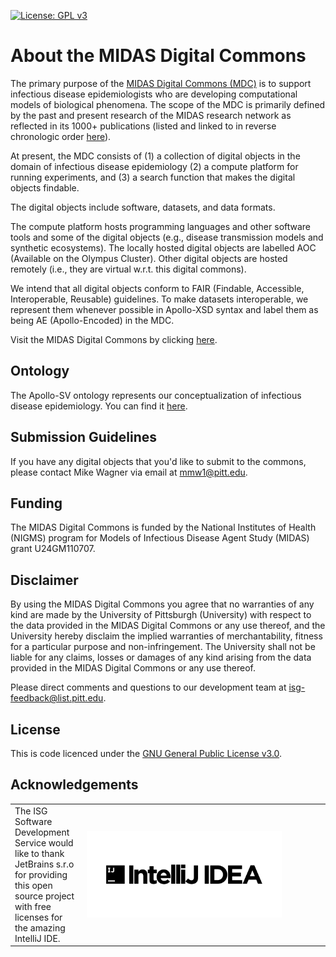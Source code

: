 [![License: GPL v3](https://img.shields.io/badge/License-GPL%20v3-blue.svg)](http://www.gnu.org/licenses/gpl-3.0)

# About the MIDAS Digital Commons

 The primary purpose of the [MIDAS Digital Commons (MDC)](http://epimodels.org/apps/mdc) is to support infectious disease epidemiologists who are developing computational models of biological phenomena. The scope of the MDC is primarily defined by the past and present research of the MIDAS research network as reflected in its 1000+ publications (listed and linked to in reverse chronologic order [here](http://publications.onbc.io/#/)).

At present, the MDC consists of (1) a collection of digital objects in the domain of infectious disease epidemiology (2) a compute platform for running experiments, and (3) a search function that makes the digital objects findable.

The digital objects include software, datasets, and data formats.

The compute platform hosts programming languages and other software tools and some of the digital objects (e.g., disease transmission models and synthetic ecosystems). The locally hosted digital objects are labelled AOC (Available on the Olympus Cluster). Other digital objects are hosted remotely (i.e., they are virtual w.r.t. this digital commons).

We intend that all digital objects conform to FAIR (Findable, Accessible, Interoperable, Reusable) guidelines. To make datasets interoperable, we represent them whenever possible in Apollo-XSD syntax and label them as being AE (Apollo-Encoded) in the MDC.

Visit the MIDAS Digital Commons by clicking [here](http://epimodels.org/apps/mdc).

## Ontology

The Apollo-SV ontology represents our conceptualization of infectious disease epidemiology. You can find it [here](https://github.com/ApolloDev/apollo-sv/releases/tag/v3.0.1).


## Submission Guidelines

If you have any digital objects that you'd like to submit to the commons, please contact Mike Wagner via email at mmw1@pitt.edu.

## Funding

The MIDAS Digital Commons is funded by the National Institutes of Health (NIGMS) program for Models of Infectious Disease Agent Study (MIDAS) grant U24GM110707.

## Disclaimer

By using the MIDAS Digital Commons you agree that no warranties of any kind are made by the University of Pittsburgh (University) with respect to the data provided in the MIDAS Digital Commons or any use thereof, and the University hereby disclaim the implied warranties of merchantability, fitness for a particular purpose and non-infringement. The University shall not be liable for any claims, losses or damages of any kind arising from the data provided in the MIDAS Digital Commons or any use thereof.

Please direct comments and questions to our development team at isg-feedback@list.pitt.edu.

## License
This is code licenced under the [GNU General Public License v3.0](https://raw.githubusercontent.com/midas-isg/digital-commons/master/LICENSE).
## Acknowledgements 
<table border=0>
<tr>
  <td>
     The ISG Software Development Service would like to thank JetBrains s.r.o for providing this open source project with free licenses for the amazing IntelliJ IDE.</td>
  <td width="375"><a href="http://www.jetbrains.com/idea/"><img src="https://github.com/ApolloDev/apollo/blob/wiki/img/logo_IntelliJIDEA.png" align="left" width="312" ></a></td>
<tr>
</table>


